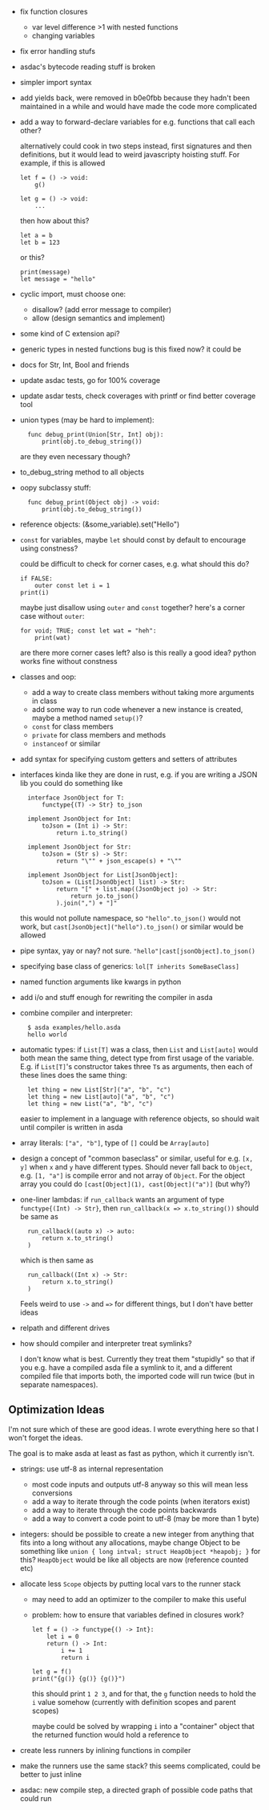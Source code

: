 - fix function closures
    - var level difference >1 with nested functions
    - changing variables
- fix error handling stufs
- asdac's bytecode reading stuff is broken
- simpler import syntax
- add yields back, were removed in b0e0fbb because they hadn't been
  maintained in a while and would have made the code more complicated
- add a way to forward-declare variables for e.g. functions that call each other?

    alternatively could cook in two steps instead, first signatures and then definitions,
    but it would lead to weird javascripty hoisting stuff.
    For example, if this is allowed

    ```
    let f = () -> void:
        g()

    let g = () -> void:
        ...
    ```

    then how about this?

    ```
    let a = b
    let b = 123
    ```

    or this?

    ```
    print(message)
    let message = "hello"
    ```

- cyclic import, must choose one:
    - disallow? (add error message to compiler)
    - allow (design semantics and implement)
- some kind of C extension api?
- generic types in nested functions bug
    is this fixed now? it could be
- docs for Str, Int, Bool and friends
- update asdac tests, go for 100% coverage
- update asdar tests, check coverages with printf or find better coverage tool
- union types (may be hard to implement):

        func debug_print(Union[Str, Int] obj):
            print(obj.to_debug_string())

    are they even necessary though?

- to_debug_string method to all objects
- oopy subclassy stuff:

        func debug_print(Object obj) -> void:
            print(obj.to_debug_string())

- reference objects: (&some_variable).set("Hello")
- `const` for variables, maybe `let` should const by default to encourage using constness?

    could be difficult to check for corner cases, e.g. what should this do?

    ```
    if FALSE:
        outer const let i = 1
    print(i)
    ```

    maybe just disallow using `outer` and `const` together?
    here's a corner case without `outer`:

    ```
    for void; TRUE; const let wat = "heh":
        print(wat)
    ```

    are there more corner cases left?
    also is this really a good idea? python works fine without constness

- classes and oop:
    - add a way to create class members without taking more arguments in class
    - add some way to run code whenever a new instance is created, maybe a method named `setup()`?
    - `const` for class members
    - `private` for class members and methods
    - `instanceof` or similar
- add syntax for specifying custom getters and setters of attributes
- interfaces kinda like they are done in rust, e.g. if you are writing a
  JSON lib you could do something like

        interface JsonObject for T:
            functype{(T) -> Str} to_json

        implement JsonObject for Int:
            toJson = (Int i) -> Str:
                return i.to_string()

        implement JsonObject for Str:
            toJson = (Str s) -> Str:
                return "\"" + json_escape(s) + "\""

        implement JsonObject for List[JsonObject]:
            toJson = (List[JsonObject] list) -> Str:
                return "[" + list.map((JsonObject jo) -> Str:
                    return jo.to_json()
                ).join(",") + "]"

    this would not pollute namespace, so `"hello".to_json()` would not
    work, but `cast[JsonObject]("hello").to_json()` or similar would be
    allowed

- pipe syntax, yay or nay? not sure. `"hello"|cast[jsonObject].to_json()`
- specifying base class of generics: `lol[T inherits SomeBaseClass]`
- named function arguments like kwargs in python
- add i/o and stuff enough for rewriting the compiler in asda
- combine compiler and interpreter:

        $ asda examples/hello.asda
        hello world

- automatic types: if `List[T]` was a class, then `List` and
  `List[auto]` would both mean the same thing, detect type from first
  usage of the variable. E.g. if `List[T]`'s constructor takes three
  `T`s as arguments, then each of these lines does the same thing:

        let thing = new List[Str]("a", "b", "c")
        let thing = new List[auto]("a", "b", "c")
        let thing = new List("a", "b", "c")

    easier to implement in a language with reference objects, so should
    wait until compiler is written in asda

- array literals: `["a", "b"]`, type of `[]` could be `Array[auto]`

- design a concept of "common baseclass" or similar, useful for e.g.
  `[x, y]` when `x` and `y` have different types. Should never fall back
  to `Object`, e.g. `[1, "a"]` is compile error and not array of
  `Object`. For the object array you could do
  `[cast[Object](1), cast[Object]("a")]` (but why?)

- one-liner lambdas: if `run_callback` wants an argument of type
  `functype{(Int) -> Str}`, then `run_callback(x => x.to_string())`
  should be same as

        run_callback((auto x) -> auto:
            return x.to_string()
        )

    which is then same as

        run_callback((Int x) -> Str:
            return x.to_string()
        )

    Feels weird to use `->` and `=>` for different things, but I don't
    have better ideas

- relpath and different drives
- how should compiler and interpreter treat symlinks?

    I don't know what is best. Currently they treat them "stupidly" so
    that if you e.g. have a compiled asda file a symlink to it, and a
    different compiled file that imports both, the imported code will
    run twice (but in separate namespaces).


## Optimization Ideas

I'm not sure which of these are good ideas. I wrote everything here so
that I won't forget the ideas.

The goal is to make asda at least as fast as python, which it currently
isn't.

- strings: use utf-8 as internal representation
    - most code inputs and outputs utf-8 anyway so this will mean less conversions
    - add a way to iterate through the code points (when iterators exist)
    - add a way to iterate through the code points backwards
    - add a way to convert a code point to utf-8 (may be more than 1 byte)

- integers: should be possible to create a new integer from anything
  that fits into a long without any allocations, maybe change Object to
  be something like `union { long intval; struct HeapObject *heapobj; }`
  for this? `HeapObject` would be like all objects are now (reference
  counted etc)

- allocate less `Scope` objects by putting local vars to the runner stack
    - may need to add an optimizer to the compiler to make this useful
    - problem: how to ensure that variables defined in closures work?

        ```
        let f = () -> functype{() -> Int}:
            let i = 0
            return () -> Int:
                i += 1
                return i

        let g = f()
        print("{g()} {g()} {g()}")
        ```

        this should print `1 2 3`, and for that, the `g` function needs
        to hold the `i` value somehow (currently with definition scopes
        and parent scopes)

        maybe could be solved by wrapping `i` into a "container" object
        that the returned function would hold a reference to

- create less runners by inlining functions in compiler
- make the runners use the same stack? this seems complicated, could be
  better to just inline
- asdac: new compile step, a directed graph of possible code
  paths that could run
